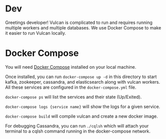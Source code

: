 # Dev

Greetings developer! Vulcan is complicated to run and requires running multiple
workers and multiple databases. We use Docker Compose to make it easier to run
Vulcan locally.

# Docker Compose

You will need [Docker Compose](https://docs.docker.com/compose/) installed on your local machine.

Once installed, you can run `docker-compose up -d` in this directory to start
kafka, zookeeper, cassandra, and elasticsearch along with vulcan workers. All
these services are configured in the `docker-compose.yml` file.

`docker-compose ps` will list the services and their state (Up/Exited).

`docker-compose logs {service name}` will show the logs for a given service.

`docker-compose build` will compile vulcan and create a new docker image.

For debugging Cassandra, you can run `./cqlsh` which will attach your terminal to
a cqlsh command running in the docker-compose network.


